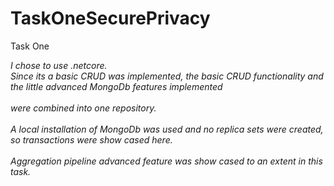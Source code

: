 # TaskOneSecurePrivacy
Task One

*I chose to use .netcore. <br/>
Since its a basic CRUD was implemented, the basic CRUD functionality and the little advanced MongoDb features implemented <br/><br/>
were combined into one repository. <br/><br/>
A local installation of MongoDb was used and no replica sets were created, so transactions were show cased here. <br/><br/>
Aggregation pipeline advanced feature was show cased to an extent in this task.*
